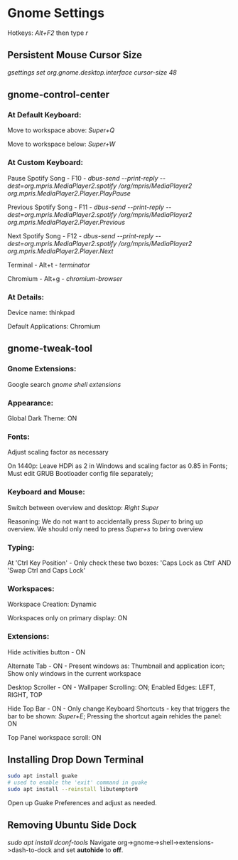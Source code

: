 # Gnome Settings
Hotkeys: _Alt+F2_ then type _r_

## Persistent Mouse Cursor Size
_gsettings set org.gnome.desktop.interface cursor-size 48_

## gnome-control-center
### At Default Keyboard:
Move to workspace above: _Super+Q_

Move to workspace below: _Super+W_

### At Custom Keyboard:
Pause Spotify Song - F10 - _dbus-send --print-reply --dest=org.mpris.MediaPlayer2.spotify /org/mpris/MediaPlayer2 org.mpris.MediaPlayer2.Player.PlayPause_

Previous Spotify Song - F11 - _dbus-send --print-reply --dest=org.mpris.MediaPlayer2.spotify /org/mpris/MediaPlayer2 org.mpris.MediaPlayer2.Player.Previous_

Next Spotify Song - F12 - _dbus-send --print-reply --dest=org.mpris.MediaPlayer2.spotify /org/mpris/MediaPlayer2 org.mpris.MediaPlayer2.Player.Next_

Terminal - Alt+t - _terminator_

Chromium - Alt+g - _chromium-browser_

### At Details:
Device name: thinkpad

Default Applications: Chromium

## gnome-tweak-tool
### Gnome Extensions:
Google search _gnome shell extensions_

### Appearance:
Global Dark Theme: ON

### Fonts:
Adjust scaling factor as necessary

On 1440p: Leave HDPi as 2 in Windows and scaling factor as 0.85 in Fonts; Must edit GRUB Bootloader config file separately;

### Keyboard and Mouse:
Switch between overview and desktop: _Right Super_

Reasoning: We do not want to accidentally press _Super_ to bring up overview. We should only need to press _Super+s_ to bring overview

### Typing:
At 'Ctrl Key Position' - Only check these two boxes: 'Caps Lock as Ctrl' AND 'Swap Ctrl and Caps Lock'

### Workspaces:
Workspace Creation: Dynamic

Workspaces only on primary display: ON

### Extensions:
Hide activities button - ON

Alternate Tab - ON - Present windows as: Thumbnail and application icon; Show only windows in the current workspace

Desktop Scroller - ON - Wallpaper Scrolling: ON; Enabled Edges: LEFT, RIGHT, TOP

Hide Top Bar - ON - Only change Keyboard Shortcuts - key that triggers the bar to be shown: _Super+E_; Pressing the shortcut again rehides the panel: ON

Top Panel workspace scroll: ON


## Installing Drop Down Terminal
```bash
sudo apt install guake
# used to enable the 'exit' command in guake
sudo apt install --reinstall libutempter0
```
Open up Guake Preferences and adjust as needed.


## Removing Ubuntu Side Dock
_sudo apt install dconf-tools_
Navigate org->gnome->shell->extensions->dash-to-dock and set **autohide** to **off**.
